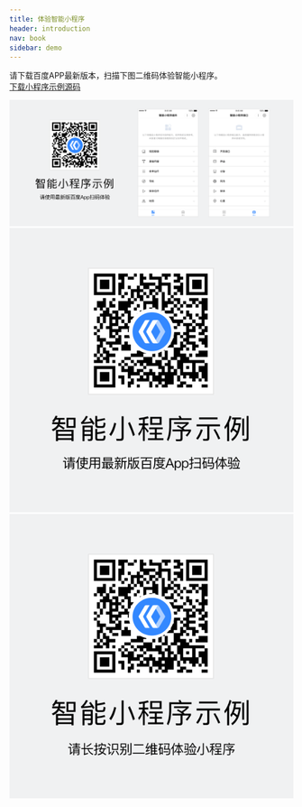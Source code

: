 ```yaml
---
title: 体验智能小程序
header: introduction
nav: book
sidebar: demo
---
```


请下载百度APP最新版本，扫描下图二维码体验智能小程序。  
[下载小程序示例源码](http://searchbox.bj.bcebos.com/miniapp/demo-1.0.1.zip)  

<div class="m-doc-custom-examples-correct ispc"><img src="../../img/design/principle/innovation/1-1.png"></div>
<div class="m-doc-custom-examples-correct ismobile"><img src="../../img/design/principle/innovation/1-2.png"></div>
<div class="m-doc-custom-examples-correct isbox"><img src="../../img/design/principle/innovation/1-3.png"></div>
